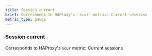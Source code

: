 ```yaml
---
title: Session current
brief: Corresponds to HAProxy's `scur` metric: Current sessions
metric_type: gauge
---
```

### Session current

Corresponds to HAProxy's `scur` metric: Current sessions